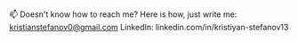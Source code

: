 📫 Doesn't know how to reach me? Here is how, just write me: kristianstefanov0@gmail.com
LinkedIn: linkedin.com/in/kristiyan-stefanov13
